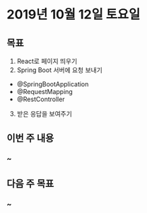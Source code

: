 # 2019년 10월 12일 토요일


## 목표
1. React로 페이지 띄우기
2. Spring Boot 서버에 요청 보내기
- @SpringBootApplication
- @RequestMapping
- @RestController
3. 받은 응답을 보여주기

## 이번 주 내용
### ~

## 다음 주 목표
### ~
